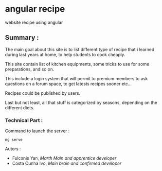 # angular recipe
website recipe using angular

## Summary :

The main goal about this site is to list different type of recipe
that i learned during last years at home, to help students to cook cheaply.

This site contain list of kitchen equipments, some tricks to use for some preparations, and so on.

This include a login system that will permit to premium members to ask questions on a forum space, to get latests recipes sooner etc...

Recipes could be published by users.

Last but not least, all that stuff is categorized by seasons, depending on the different diets.

### Technical Part :

Command to launch the server : 
```
ng serve
```

Autors :

- Fulconis Yan, *Marth Main and apprentice developer*
- Costa Cunha Ivo, *Main brain and confirmed developer*